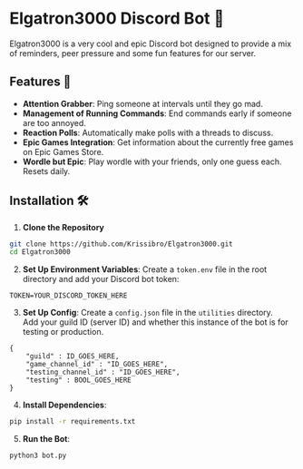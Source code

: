 # Elgatron3000 Discord Bot 🤖

Elgatron3000 is a very cool and epic Discord bot designed to provide a mix of reminders, peer pressure and some fun features for our server.

## Features 🌟

- **Attention Grabber**: Ping someone at intervals until they go mad.
- **Management of Running Commands**: End commands early if someone are too annoyed.
- **Reaction Polls**: Automatically make polls with a threads to discuss.
- **Epic Games Integration**: Get information about the currently free games on Epic Games Store.
- **Wordle but Epic**: Play wordle with your friends, only one guess each. Resets daily.

## Installation 🛠️

1. **Clone the Repository**
```bash
git clone https://github.com/Krissibro/Elgatron3000.git
cd Elgatron3000
```

2. **Set Up Environment Variables**: 
Create a `token.env` file in the root directory and add your Discord bot token:
```
TOKEN=YOUR_DISCORD_TOKEN_HERE
```

3. **Set Up Config**: 
Create a `config.json` file in the `utilities` directory. \
Add your guild ID (server ID) and whether this instance of the bot is for testing or production.

```
{
    "guild" : ID_GOES_HERE,
    "game_channel_id" : "ID_GOES_HERE",
    "testing_channel_id" : "ID_GOES_HERE",
    "testing" : BOOL_GOES_HERE
}
```

4. **Install Dependencies**:
```bash
pip install -r requirements.txt
```

5. **Run the Bot**:
```bash
python3 bot.py
```
